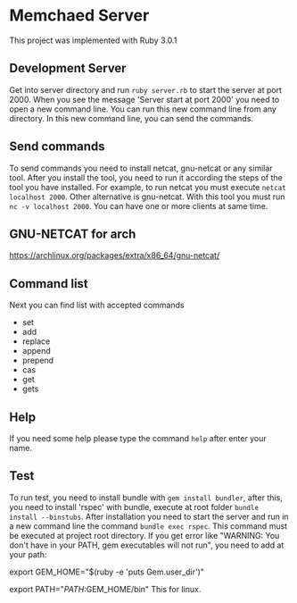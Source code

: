 # Memchaed Server
This project was implemented with Ruby 3.0.1


## Development Server
Get into server directory and run `ruby server.rb` to start the server at port 2000.
When you see the message 'Server start at port 2000' you need to open a new command line. You can run this new command line from any directory.
In this new command line, you can send the commands.

## Send commands
To send commands you need to install netcat, gnu-netcat or any similar tool. After you install the tool, you need to run it according the steps of the tool you have installed. For example, to run netcat you must execute `netcat localhost 2000`. Other alternative is gnu-netcat. With this tool you must run `nc -v localhost 2000`.
You can have  one or more clients at same time.

## GNU-NETCAT for arch
https://archlinux.org/packages/extra/x86_64/gnu-netcat/

## Command list
Next you can find list with accepted commands
* set
* add
* replace
* append
* prepend
* cas
* get
* gets

## Help
If you need some help please type the command `help` after enter your name.
## Test
To run test, you need to install bundle with `gem install bundler`, after this, you need to install 'rspec' with bundle, execute at root folder `bundle install --binstubs`. After installation you need to start the server and run in a new command line the command `bundle exec rspec`.
This command must be executed at project root directory.
If you get error like "WARNING: You don't have <a directory> in your PATH, gem executables will not run", you need to add at your path: 

  export GEM_HOME="$(ruby -e 'puts Gem.user_dir')"
  
  export PATH="$PATH:$GEM_HOME/bin"
This for linux.
